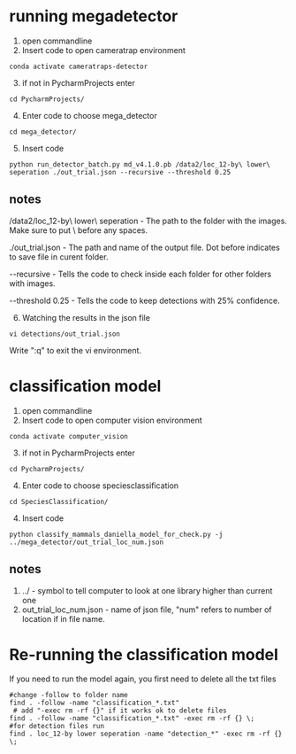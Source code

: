 # running megadetector
1. open commandline
2. Insert code to open cameratrap environment

```
conda activate cameratraps-detector
```
3. if not in PycharmProjects enter
```
cd PycharmProjects/
```
4. Enter code to choose mega_detector
```
cd mega_detector/
```
5. Insert code
```
python run_detector_batch.py md_v4.1.0.pb /data2/loc_12-by\ lower\ seperation ./out_trial.json --recursive --threshold 0.25
```
## notes

/data2/loc_12-by\ lower\ seperation - The path to the folder with the images. Make sure to put \ before any spaces.

./out_trial.json - The path and name of the output file. Dot before indicates to save file in curent folder.

--recursive - Tells the code to check inside each folder for other folders with images.

--threshold 0.25 - Tells the code to keep detections with 25% confidence. 

6. Watching the results in the json file
```
vi detections/out_trial.json
```
Write ":q" to exit the vi environment.


# classification model

1. open commandline
2. Insert code to open computer vision environment

```
conda activate computer_vision
```
3. if not in PycharmProjects enter
```
cd PycharmProjects/
```
4. Enter code to choose speciesclassification
```
cd SpeciesClassification/
```
4. Insert code
```
python classify_mammals_daniella_model_for_check.py -j ../mega_detector/out_trial_loc_num.json
```

## notes
1) ../ - symbol to tell computer to look at one library higher than current one 
2) out_trial_loc_num.json - name of json file, "num" refers to number of location if in file name.

# Re-running the classification model
If you need to run the model again, you first need to delete all the txt files

```
#change -follow to folder name
find . -follow -name "classification_*.txt" 
 # add "-exec rm -rf {}" if it works ok to delete files
find . -follow -name "classification_*.txt" -exec rm -rf {} \;
#for detection files run
find . loc_12-by lower seperation -name "detection_*" -exec rm -rf {} \;
```
